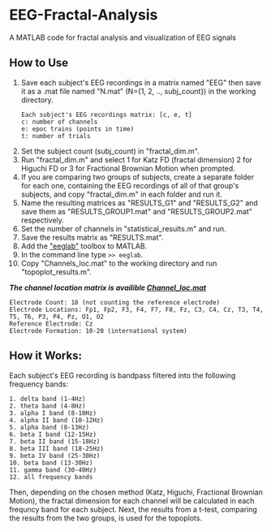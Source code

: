 # EEG-Fractal-Analysis
A MATLAB code for fractal analysis and visualization of EEG signals

## How to Use
1. Save each subject's EEG recordings in a matrix named "EEG" then save it as a .mat file named "N.mat" (N={1, 2, .., subj_count}) in the working directory.
   ```
   Each subject's EEG recordings matrix: [c, e, t]
   c: number of channels
   e: epoc trains (points in time)
   t: number of trials
   ```
2. Set the subject count (subj_count) in "fractal_dim.m".
3. Run "fractal_dim.m" and select 1 for Katz FD (fractal dimension) 2 for Higuchi FD or 3 for Fractional Brownian Motion when prompted.
4. If you are comparing two groups of subjects, create a separate folder for each one, containing the EEG recordings of all of that group's subjects, and copy "fractal_dim.m" in each folder and run it.
5. Name the resulting matrices as "RESULTS_G1" and "RESULTS_G2" and save them as "RESULTS_GROUP1.mat" and "RESULTS_GROUP2.mat" respectively.
6. Set the number of channels in "statistical_results.m" and run.
7. Save the results matrix as "RESULTS.mat".
8. Add the ["eeglab"](https://github.com/sccn/eeglab) toolbox to MATLAB.
9. In the command line type `>> eeglab`.
10. Copy "Channels_loc.mat" to the working directory and run "topoplot_results.m".

**_The channel location matrix is availible [Channel_loc.mat](https://github.com/Dorsa-Arezooji/EEG-Fractal-Analysis/blob/master/Channel_loc.mat)_**
   ```
   Electrode Count: 18 (not counting the reference electrode)
   Electrode Locations: Fp1, Fp2, F3, F4, F7, F8, Fz, C3, C4, Cz, T3, T4, T5, T6, P3, P4, Pz, O1, O2 
   Reference Electrode: Cz
   Electrode Formation: 10-20 (international system)
   ```

## How it Works:
Each subject's EEG recording is bandpass filtered into the following frequency bands:
  ```
  1. delta band (1-4Hz)
  2. theta band (4-8Hz)
  3. alpha I band (8-10Hz)
  4. alpha II band (10-12Hz)
  5. alpha band (8-13Hz)
  6. beta I band (12-15Hz)
  7. beta II band (15-18Hz)
  8. beta III band (18-25Hz)
  9. beta IV band (25-30Hz)
  10. beta band (13-30Hz)
  11. gamma band (30-40Hz)
  12. all frequency bands
  ```
Then, depending on the chosen method (Katz, Higuchi, Fractional Brownian Motion), the fractal dimension for each channel will be calculated in each frequncy band for each subject.
Next, the results from a t-test, comparing the results from the two groups, is used for the topoplots.
